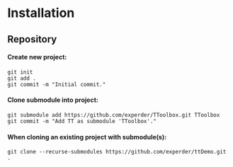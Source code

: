 
Installation
============

Repository
----------

#### Create new project:  
`git init`  
`git add .`  
`git commit -m "Initial commit."`

#### Clone submodule into project:  
`git submodule add https://github.com/experder/TToolbox.git TToolbox`  
`git commit -m "Add TT as submodule 'TToolbox'."`

#### When cloning an existing project with submodule(s):
`git clone --recurse-submodules https://github.com/experder/ttDemo.git .`

